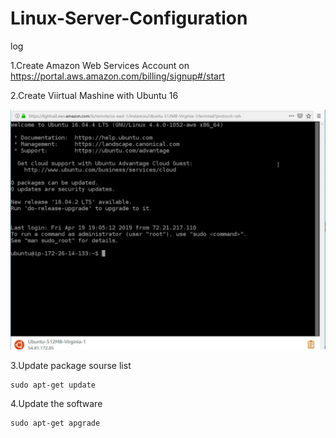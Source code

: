 # Linux-Server-Configuration








log

1.Create Amazon Web Services Account  on https://portal.aws.amazon.com/billing/signup#/start

2.Create Viirtual Mashine with Ubuntu 16


![demo](https://github.com/Kuldyaev/Linux-Server-Configuration/blob/master/images/ubuntussh.JPG) 

3.Update package sourse list

    sudo apt-get update

4.Update the software

    sudo apt-get apgrade
    

